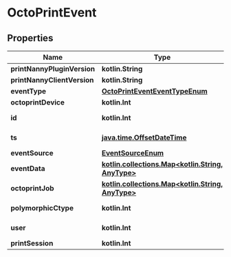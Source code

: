 
# OctoPrintEvent

## Properties
Name | Type | Description | Notes
------------ | ------------- | ------------- | -------------
**printNannyPluginVersion** | **kotlin.String** |  | 
**printNannyClientVersion** | **kotlin.String** |  | 
**eventType** | [**OctoPrintEventEventTypeEnum**](OctoPrintEventEventTypeEnum.md) |  | 
**octoprintDevice** | **kotlin.Int** |  | 
**id** | **kotlin.Int** |  |  [optional] [readonly]
**ts** | [**java.time.OffsetDateTime**](java.time.OffsetDateTime.md) |  |  [optional] [readonly]
**eventSource** | [**EventSourceEnum**](EventSourceEnum.md) |  |  [optional]
**eventData** | [**kotlin.collections.Map&lt;kotlin.String, AnyType&gt;**](AnyType.md) |  |  [optional]
**octoprintJob** | [**kotlin.collections.Map&lt;kotlin.String, AnyType&gt;**](AnyType.md) |  |  [optional]
**polymorphicCtype** | **kotlin.Int** |  |  [optional] [readonly]
**user** | **kotlin.Int** |  |  [optional] [readonly]
**printSession** | **kotlin.Int** |  |  [optional]



